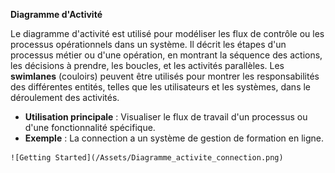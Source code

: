 **Diagramme d'Activité**

   Le diagramme d'activité est utilisé pour modéliser les flux de contrôle ou les processus opérationnels dans un système. Il décrit les étapes d'un processus métier ou d'une opération, en montrant la séquence des actions, les décisions à prendre, les boucles, et les activités parallèles. Les **swimlanes** (couloirs) peuvent être utilisés pour montrer les responsabilités des différentes entités, telles que les utilisateurs et les systèmes, dans le déroulement des activités.

   - **Utilisation principale** : Visualiser le flux de travail d'un processus ou d'une fonctionnalité spécifique.
   - **Exemple** : La connection a un système de gestion de formation en ligne.


    ![Getting Started](/Assets/Diagramme_activite_connection.png)